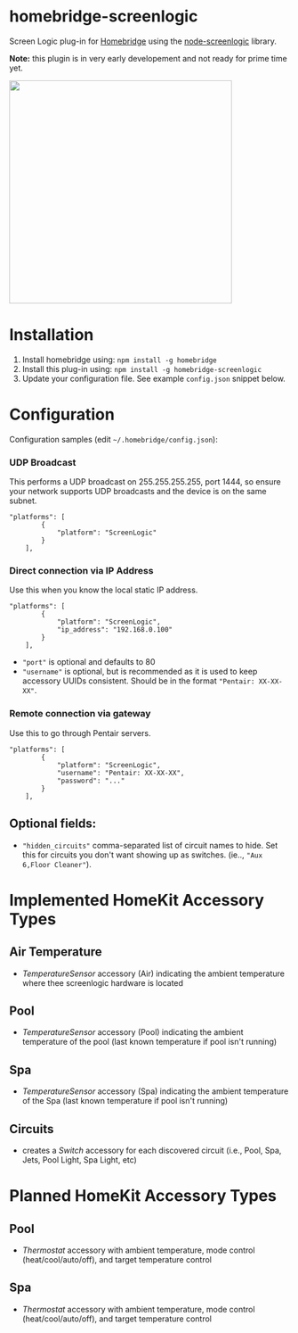 # homebridge-screenlogic

Screen Logic plug-in for [Homebridge](https://github.com/nfarina/homebridge) using the [node-screenlogic](https://github.com/parnic/node-screenlogic) library.

**Note:** this plugin is in very early developement and not ready for prime time yet.

<img src="https://i.imgur.com/JIHqTjS.png" width="400">

# Installation

<!-- 2. Clone (or pull) this repository from github into the same path Homebridge lives (usually `/usr/local/lib/node_modules`). Note: the code currently on GitHub is in beta, and is newer than the latest published version of this package on `npm` -->

1. Install homebridge using: `npm install -g homebridge`
2. Install this plug-in using: `npm install -g homebridge-screenlogic`
3. Update your configuration file. See example `config.json` snippet below.

# Configuration

Configuration samples (edit `~/.homebridge/config.json`):

### UDP Broadcast

This performs a UDP broadcast on 255.255.255.255, port 1444, so ensure your network supports UDP broadcasts and the device is on the same subnet.

```
"platforms": [
        {
            "platform": "ScreenLogic"
        }
    ],
```

### Direct connection via IP Address

Use this when you know the local static IP address.

```
"platforms": [
        {
            "platform": "ScreenLogic",
            "ip_address": "192.168.0.100"
        }
    ],
```

- `"port"` is optional and defaults to 80
- `"username"` is optional, but is recommended as it is used to keep accessory UUIDs consistent. Should be in the format `"Pentair: XX-XX-XX"`.

### Remote connection via gateway

Use this to go through Pentair servers.

```
"platforms": [
        {
            "platform": "ScreenLogic",
            "username": "Pentair: XX-XX-XX",
            "password": "..."
        }
    ],
```

## Optional fields:

- `"hidden_circuits"` comma-separated list of circuit names to hide. Set this for circuits you don't want showing up as switches. (ie.., `"Aux 6,Floor Cleaner"`).

# Implemented HomeKit Accessory Types

## Air Temperature

- _TemperatureSensor_ accessory (Air) indicating the ambient temperature where thee screenlogic hardware is located

## Pool

- _TemperatureSensor_ accessory (Pool) indicating the ambient temperature of the pool (last known temperature if pool isn't running)

## Spa

- _TemperatureSensor_ accessory (Spa) indicating the ambient temperature of the Spa (last known temperature if pool isn't running)

## Circuits

- creates a _Switch_ accessory for each discovered circuit (i.e., Pool, Spa, Jets, Pool Light, Spa Light, etc)

# Planned HomeKit Accessory Types

## Pool

- _Thermostat_ accessory with ambient temperature, mode control (heat/cool/auto/off), and target temperature control

## Spa

- _Thermostat_ accessory with ambient temperature, mode control (heat/cool/auto/off), and target temperature control
